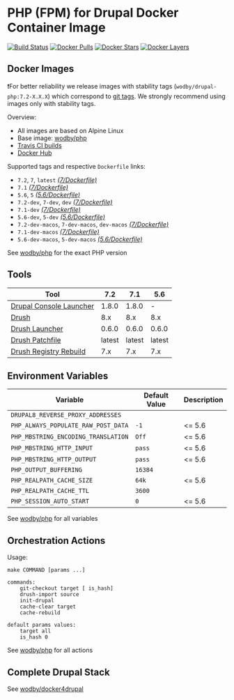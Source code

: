 # PHP (FPM) for Drupal Docker Container Image 

[![Build Status](https://travis-ci.org/wodby/drupal-php.svg?branch=master)](https://travis-ci.org/wodby/drupal-php)
[![Docker Pulls](https://img.shields.io/docker/pulls/wodby/drupal-php.svg)](https://hub.docker.com/r/wodby/drupal-php)
[![Docker Stars](https://img.shields.io/docker/stars/wodby/drupal-php.svg)](https://hub.docker.com/r/wodby/drupal-php)
[![Docker Layers](https://images.microbadger.com/badges/image/wodby/drupal-php.svg)](https://microbadger.com/images/wodby/drupal-php)

## Docker Images

❗For better reliability we release images with stability tags (`wodby/drupal-php:7.2-X.X.X`) which correspond to [git tags](https://github.com/wodby/drupal-php/releases). We strongly recommend using images only with stability tags. 

Overview:

* All images are based on Alpine Linux
* Base image: [wodby/php](https://github.com/wodby/php)
* [Travis CI builds](https://travis-ci.org/wodby/drupal-php) 
* [Docker Hub](https://hub.docker.com/r/wodby/drupal-php)

Supported tags and respective `Dockerfile` links:

* `7.2`, `7`, `latest`  [_(7/Dockerfile)_]
* `7.1` [_(7/Dockerfile)_]
* `5.6`, `5` [_(5.6/Dockerfile)_]
* `7.2-dev`, `7-dev`, `dev` [_(7/Dockerfile)_]
* `7.1-dev` [_(7/Dockerfile)_]
* `5.6-dev`, `5-dev` [_(5.6/Dockerfile)_]
* `7.2-dev-macos`, `7-dev-macos`, `dev-macos` [_(7/Dockerfile)_]
* `7.1-dev-macos` [_(7/Dockerfile)_]
* `5.6-dev-macos`, `5-dev-macos` [_(5.6/Dockerfile)_]

See [wodby/php](https://github.com/wodby/php) for the exact PHP version

## Tools

| Tool                       | 7.2     | 7.1     | 5.6     |
| -------------------------- | ------- | ------- | ------- |
| [Drupal Console Launcher]  | 1.8.0   | 1.8.0   | -       |
| [Drush]                    | 8.x     | 8.x     | 8.x     |
| [Drush Launcher]           | 0.6.0   | 0.6.0   | 0.6.0   |
| [Drush Patchfile]          | latest  | latest  | latest  |
| [Drush Registry Rebuild]   | 7.x     | 7.x     | 7.x     |

## Environment Variables

| Variable                            | Default Value | Description |
| ----------------------------------- | ------------- | ----------- |
| `DRUPAL8_REVERSE_PROXY_ADDRESSES`   |               |             |
| `PHP_ALWAYS_POPULATE_RAW_POST_DATA` | `-1`          | <= 5.6      |
| `PHP_MBSTRING_ENCODING_TRANSLATION` | `Off`         | <= 5.6      |
| `PHP_MBSTRING_HTTP_INPUT`           | `pass`        | <= 5.6      |
| `PHP_MBSTRING_HTTP_OUTPUT`          | `pass`        | <= 5.6      |
| `PHP_OUTPUT_BUFFERING`              | `16384`       |             |
| `PHP_REALPATH_CACHE_SIZE`           | `64k`         | <= 5.6      |
| `PHP_REALPATH_CACHE_TTL`            | `3600`        |             |
| `PHP_SESSION_AUTO_START`            | `0`           | <= 5.6      |

See [wodby/php](https://github.com/wodby/php) for all variables

## Orchestration Actions

Usage:
```
make COMMAND [params ...]
 
commands:
    git-checkout target [ is_hash]
    drush-import source
    init-drupal   
    cache-clear target
    cache-rebuild
    
default params values:
    target all
    is_hash 0 
```

See [wodby/php](https://github.com/wodby/php) for all actions

## Complete Drupal Stack

See [wodby/docker4drupal](https://github.com/wodby/docker4drupal)

[_(7/Dockerfile)_]: https://github.com/wodby/drupal-php/tree/master/7/Dockerfile
[_(5.6/Dockerfile)_]: https://github.com/wodby/drupal-php/tree/master/5.6/Dockerfile

[Drupal Console Launcher]: https://drupalconsole.com
[Drush]: https://packagist.org/packages/drush/drush
[Drush Launcher]: https://github.com/drush-ops/drush-launcher
[Drush Patchfile]: https://bitbucket.org/davereid/drush-patchfile
[Drush Registry Rebuild]: https://www.drupal.org/project/registry_rebuild
